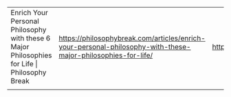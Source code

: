|  |   |  |
| -------- | -------- | -------- |
|  Enrich Your Personal Philosophy with these 6 Major Philosophies for Life \| Philosophy Break  | https://philosophybreak.com/articles/enrich-your-personal-philosophy-with-these-major-philosophies-for-life/   | https://ipfs.io/ipfs/bafybeiehgdl6gxc77dhrnqfkifleif57blzf6bwlhy6vcdfx7fz3myexue   |
|   |    |    |
